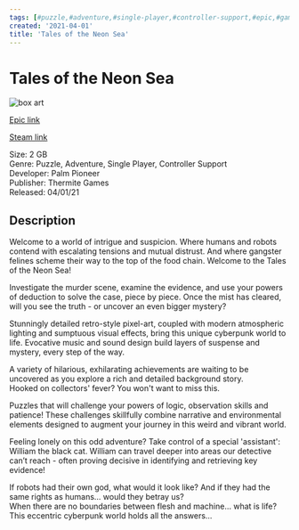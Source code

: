 ```yaml
---
tags: [#puzzle,#adventure,#single-player,#controller-support,#epic,#game,#owned,#pc]
created: '2021-04-01'
title: 'Tales of the Neon Sea'
---
```

# Tales of the Neon Sea

![box art](https://cdn1.epicgames.com/37e6d41ce91e44988190c2f10108d4e9/offer/Hero%20Art_TotNS_031821-1920x1080-3386e5a6eebd354045f16499840d1271.jpg?h=270&amp;resize=1&amp;w=480)

[Epic link](https://www.epicgames.com/store/en-US/p/tales-of-the-neon-sea)

[Steam link](https://store.steampowered.com/app/828740/Tales_of_the_Neon_Sea/?snr=1_7_7_151_150_1)

Size: 2 GB  
Genre: Puzzle, Adventure, Single Player, Controller Support  
Developer:  Palm Pioneer  
Publisher:  Thermite Games  
Released: 04/01/21  

## Description

Welcome to a world of intrigue and suspicion. Where humans and robots contend with escalating tensions and mutual distrust. And where gangster felines scheme their way to the top of the food chain. Welcome to the Tales of the Neon Sea!

Investigate the murder scene, examine the evidence, and use your powers of deduction to solve the case, piece by piece. Once the mist has cleared, will you see the truth - or uncover an even bigger mystery?

Stunningly detailed retro-style pixel-art, coupled with modern atmospheric lighting and sumptuous visual effects, bring this unique cyberpunk world to life. Evocative music and sound design build layers of suspense and mystery, every step of the way.

A variety of hilarious, exhilarating achievements are waiting to be uncovered as you explore a rich and detailed background story.  
Hooked on collectors' fever? You won't want to miss this.

Puzzles that will challenge your powers of logic, observation skills and patience! These challenges skillfully combine narrative and environmental elements designed to augment your journey in this weird and vibrant world.

Feeling lonely on this odd adventure? Take control of a special 'assistant': William the black cat. William can travel deeper into areas our detective can’t reach - often proving decisive in identifying and retrieving key evidence!

If robots had their own god, what would it look like? And if they had the same rights as humans… would they betray us?  
When there are no boundaries between flesh and machine… what is life?  
This eccentric cyberpunk world holds all the answers…
